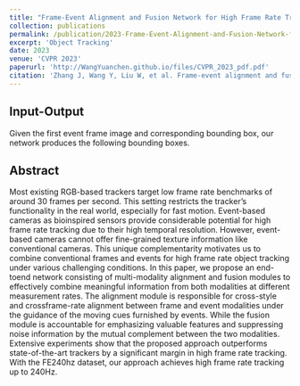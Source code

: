 ```yaml
---
title: "Frame-Event Alignment and Fusion Network for High Frame Rate Tracking"
collection: publications
permalink: /publication/2023-Frame-Event-Alignment-and-Fusion-Network-for-High-Frame-Rate-Tracking
excerpt: 'Object Tracking'
date: 2023
venue: 'CVPR 2023'
paperurl: 'http://WangYuanchen.github.io/files/CVPR_2023_pdf.pdf'
citation: 'Zhang J, Wang Y, Liu W, et al. Frame-event alignment and fusion network for high frame rate tracking[C]//Proceedings of the IEEE/CVF Conference on Computer Vision and Pattern Recognition. 2023: 9781-9790.'
---
```

## Input-Output
Given the first event frame image and corresponding bounding box, our network produces the following bounding boxes.
## Abstract
Most existing RGB-based trackers target low frame rate benchmarks of around 30 frames per second. This setting restricts the tracker’s functionality in the real world, especially for fast motion. Event-based cameras as bioinspired sensors provide considerable potential for high frame rate tracking due to their high temporal resolution. However, event-based cameras cannot offer fine-grained texture information like conventional cameras. This unique complementarity motivates us to combine conventional frames and events for high frame rate object tracking under various challenging conditions. In this paper, we propose an end-toend network consisting of multi-modality alignment and fusion modules to effectively combine meaningful information from both modalities at different measurement rates. The alignment module is responsible for cross-style and crossframe-rate alignment between frame and event modalities under the guidance of the moving cues furnished by events. While the fusion module is accountable for emphasizing valuable features and suppressing noise information by the mutual complement between the two modalities. Extensive experiments show that the proposed approach outperforms state-of-the-art trackers by a significant margin in high frame rate tracking. With the FE240hz dataset, our approach achieves high frame rate tracking up to 240Hz.
